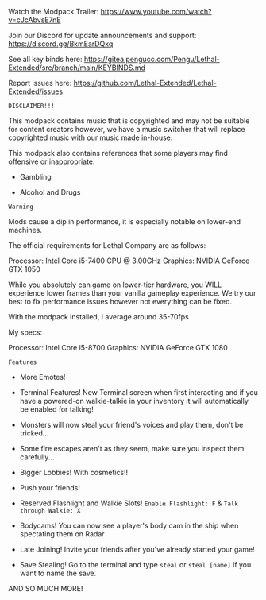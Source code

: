 Watch the Modpack Trailer: https://www.youtube.com/watch?v=cJcAbvsE7nE

Join our Discord for update announcements and support: https://discord.gg/BkmEarDQxq

See all key binds here: https://gitea.pengucc.com/Pengu/Lethal-Extended/src/branch/main/KEYBINDS.md

Report issues here: https://github.com/Lethal-Extended/Lethal-Extended/issues

`DISCLAIMER!!!`

This modpack contains music that is copyrighted and may not be suitable for content creators however, we have a music switcher that will replace
copyrighted music with our music made in-house.

This modpack also contains references that some players may find offensive or inappropriate:

- Gambling

- Alcohol and Drugs

`Warning`

Mods cause a dip in performance, it is especially notable on lower-end machines. 

The official requirements for Lethal Company are as follows:

Processor: Intel Core i5-7400 CPU @ 3.00GHz
Graphics: NVIDIA GeForce GTX 1050

While you absolutely can game on lower-tier hardware, you WILL experience lower frames than your vanilla gameplay experience. We try our best to fix performance issues however not everything can be fixed. 

With the modpack installed, I average around 35-70fps

My specs: 

Processor: Intel Core i5-8700
Graphics: NVIDIA GeForce GTX 1080

`Features`

- More Emotes!

- Terminal Features! New Terminal screen when first interacting and if you have a powered-on walkie-talkie in your inventory it will automatically be enabled for talking!

- Monsters will now steal your friend's voices and play them, don't be tricked...

- Some fire escapes aren't as they seem, make sure you inspect them carefully...

- Bigger Lobbies! With cosmetics!!

- Push your friends!

- Reserved Flashlight and Walkie Slots! `Enable Flashlight: F` & `Talk through Walkie: X`

- Bodycams! You can now see a player's body cam in the ship when spectating them on Radar

- Late Joining! Invite your friends after you've already started your game!

- Save Stealing! Go to the terminal and type `steal` or `steal [name]` if you want to name the save.

AND SO MUCH MORE!

